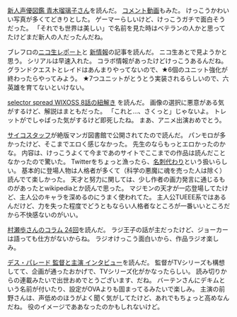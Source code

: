 [新人声優図鑑 青木瑠璃子さん](http://ddnavi.com/news/216111/)を読んだ。
[コメント動画](http://www.nicovideo.jp/watch/1417130346)もみた。
けっこうかわいい写真が多くてどきりとした。
ゲーマーらしいけど、けっこうガチで面白そうだった。
「それでも世界は美しい」で名前を見た時はベテランの人かと思ってたけどまだ新人の人だったんだね。

ブレフロの[ニコ生レポート](http://app.famitsu.com/20141128_470330/)と
[新情報](http://app.famitsu.com/20141128_470246/)の記事を読んだ。
ニコ生あとで見ようかと思う。
シリアルは早速入れた。
コラボ情報があったけどけっこうあるんだね。
グランドクエストとレイドはあんまりやってないので、★6個のユニット強化が終わったらやってみよう。
★7つユニットがとうとう実装されるらしいので、六英雄を育てないといけない。

[selector spread WIXOSS 8話の紐解き](http://www.takaratomy.co.jp/products/wixoss/column/play_141128/index.html)
を読んだ。
画像の選択に悪意がある気がするけど、解説はまともだった。
「これと…、さくっと」じゃないよ。
トレットがでしゃばった気がするけど即死したね。
まあ、アニメ出演おめでとう。

[サイコスタッフ](http://www.zeppan.com/book/detail/63721)が絶版マンガ図書館で公開されてたので読んだ。
パンモロが多かったけど、そこまでエロく感じなかった。
先生のならもっとエロかったのかな。
内容は、けっこうよくて今まであのサイトでここまでの作品は読んだことなかったので驚いた。
Twitterをちょっと漁ったら、[名刺代わり](https://twitter.com/nekogaeru/status/538291298810089473)という扱いらしい。
基本的に登場人物は人格者が多くて（科学の悪魔に魂を売った人は除く）読んでて楽しかった。
天才と努力に関しては、少し作者の画力発言に通じるものがあったとwikipediaとか読んで思った。
マジモンの天才が一応登場してたけど、主人公のキャラを深めるのにうまく使われてた。
主人公TUEEE系ではあるんだけど、力を失った程度でどうともならい人格者なところが一番いいところだから不快感ないのがいい。

[村瀬歩さんのコラム 24回](http://www.koepota.jp/news/2014/11/28/0702.html)を読んだ。
ラジ王子の話が主だったけど、ジョーカーは語っても仕方がないからね。
ラジオけっこう面白いから、作品ラジオ楽しみ。

[デス・パレード 監督と主演 インタビュー](http://www.koepota.jp/news/2014/11/28/0709.html)を読んだ。
監督がTVシリーズも構想してて、企画が通ったおかげで、TVシリーズ化がかなったらしい。
読み切りからの連載みたいで出世おめでとうございます、だね。
バーテンさんにデキムという名前が付いたり、設定がOVAよりも固まってるみたいで楽しみ。
主演の前野さんは、声低めのほうがよく聞く気がしてたけど、あれでもちょっと高めなんだね。
役のイメージでああなったのかもしれないけど。
